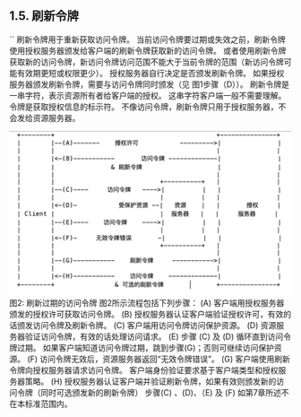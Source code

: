 ## 1.5. 刷新令牌  
``
刷新令牌用于重新获取访问令牌。
当前访问令牌要过期或失效之前，刷新令牌使用授权服务器颁发给客户端的刷新令牌获取新的访问令牌。
或者使用刷新令牌获取新的访问令牌，新访问令牌访问范围不能大于当前令牌的范围（新访问令牌可能有效期更短或权限更少）。
授权服务器自行决定是否颁发刷新令牌。
如果授权服务器颁发刷新令牌，需要与访问令牌同时颁发（见 图1步骤（D））。
刷新令牌是一串字符，表示资源所有者给客户端的授权。
这串字符客户端一般不需要理解。
令牌是获取授权信息的标示符。
不像访问令牌，刷新令牌只用于授权服务器，不会发给资源服务器。

![图2](images/figure-2.png)
   图2: 刷新过期的访问令牌
图2所示流程包括下列步骤：
(A) 客户端用授权服务器颁发的授权许可获取访问令牌。
(B) 授权服务器认证客户端验证授权许可，有效的话颁发访问令牌及刷新令牌。
(C) 客户端用访问令牌访问保护资源。
(D) 资源服务器验证访问令牌，有效的话处理访问请求。
(E) 步骤 (C) 及 (D) 循环直到访问令牌过期。
如果客户端知道访问令牌过期，跳到步骤(G)；否则可继续访问保护资源。
(F) 访问令牌无效后，资源服务器返回“无效令牌错误”。
(G) 客户端使用刷新令牌向授权服务器请求访问令牌。
客户端身份验证要求基于客户端类型和授权服务器策略。
(H) 授权服务器认证客户端并验证刷新令牌，如果有效则颁发新的访问令牌（同时可选颁发新的刷新令牌）
步骤(C) 、(D)、（E) 及 (F) 如第7章所述不在本标准范围内。
